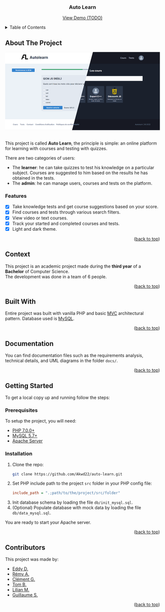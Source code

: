 <div id="top"></div>

<!-- PROJECT LOGO -->
<br />
<div align="center">
  <h3 align="center">Auto Learn</h3>
  <p align="center">
    <a href="#">View Demo (TODO)</a>
  </p>
</div>

<!-- TABLE OF CONTENTS -->
<details>
  <summary>Table of Contents</summary>
  <ol>
    <li><a href="#about-the-project">About The Project</a></li>
    <li><a href="#context">Context</a></li>
    <li><a href="#built-with">Built With</a></li>
    <li><a href="#documentation">Documentation</a></li>
    <li><a href="#getting-started">Getting Started</a></li>
    <li><a href="#contributors">Contributors</a></li>
  </ol>
</details>

<!-- ABOUT THE PROJECT -->
## About The Project

<div align="center">
  <img src="project-image.png">
</div>
<br />

This project is called **Auto Learn**, the principle is simple: an online platform for learning with courses and testing with quizzes.

There are two categories of users:

- The **learner**: he can take quizzes to test his knowledge on a particular subject. Courses are suggested to him based on the results he has obtained in the tests.
- The **admin**: he can manage users, courses and tests on the platform.

### Features

- [x] Take knowledge tests and get course suggestions based on your score.
- [x] Find courses and tests through various search filters.
- [x] View video or text courses.
- [x] Track your started and completed courses and tests.
- [x] Light and dark theme.

<p align="right">(<a href="#top">back to top</a>)</p>

<!-- CONTEXT -->
## Context

This project is an academic project made during the **third year** of a **Bachelor** of Computer Science.  
The development was done in a team of 6 people.

<p align="right">(<a href="#top">back to top</a>)</p>

<!-- BUILT WITH -->
## Built With

Entire project was built with vanilla PHP and basic [MVC](https://en.wikipedia.org/wiki/Model%E2%80%93view%E2%80%93controller) architectural pattern. Database used is [MySQL](https://www.mysql.com/).

<p align="right">(<a href="#top">back to top</a>)</p>

<!-- DOCUMENTATION -->
## Documentation

You can find documentation files such as the requirements analysis, technical details, and UML diagrams in the folder `docs/`.

<p align="right">(<a href="#top">back to top</a>)</p>

<!-- GETTING STARTED -->
## Getting Started

To get a local copy up and running follow the steps:

### Prerequisites

To setup the project, you will need:
* [PHP 7.0.0+](https://www.php.net/downloads)
* [MySQL 5.7+](https://www.mysql.com/downloads/)
* [Apache Server](https://httpd.apache.org/download.cgi)

### Installation

1. Clone the repo:
   ```sh
   git clone https://github.com/Akwd22/auto-learn.git
   ```
2. Set PHP include path to the project `src` folder in your PHP config file:
   ```ini
   include_path = ".;path/to/the/project/src/folder"
   ```
3. Init database schema by loading the file `db/init_mysql.sql`.
4. (Optional) Populate database with mock data by loading the file  `db/data_mysql.sql`.

You are ready to start your Apache server.

<p align="right">(<a href="#top">back to top</a>)</p>

<!-- Contributors -->
## Contributors

This project was made by:
- [Eddy D.](https://github.com/Akwd22)
- [Rémy A.](https://github.com/Taarjax)
- [Clément G.](https://github.com/Zoreph22)
- [Tom B.](https://github.com/tom-Shiiir0)
- [Lilian M.](https://github.com/LilianLeVrai)
- [Guillaume S.](https://github.com/gs2142)

<p align="right">(<a href="#top">back to top</a>)</p>

